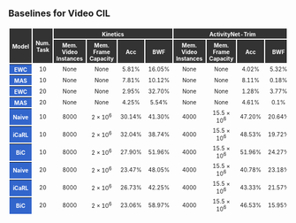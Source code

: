 ---
---
### Baselines for Video CIL

<table style="border-collapse: separate; text-align: center; vertical-align: middle;font-size:10px; ">
 <thead style="background-color: #333;color: white;">
  <tr>
   <th rowspan="2">Model</th>
   <th rowspan="2">Num. Task</th>
   <th colspan="4">Kinetics</th>
   <th colspan="4">ActivityNet-Trim</th>
   <th colspan="4">UCF101</th>
  </tr>
  <tr>
   <th>Mem. Video Instances</th>
   <th>Mem. Frame Capacity</th>
   <th>Acc</th>
   <th>BWF</th>
   <th>Mem. Video Instances</th>
   <th>Mem. Frame Capacity</th>
   <th>Acc</th>
   <th>BWF</th>
   <th>Mem. Video Instances</th>
   <th>Mem. Frame Capacity</th>
   <th>Acc</th>
   <th>BWF</th>
  </tr>
 </thead>
 <tbody>
  <tr>
   <th style="background-color: #36c;color: #fff">EWC</th>
   <td>10</td>
   <td>None</td>
   <td>None</td>
   <td>5.81%</td>
   <td>16.05%</td>
   <td>None</td>
   <td>None</td>
   <td>4.02%</td>
   <td>5.32%</td>
   <td>None</td>
   <td>None</td>
   <td>9.51%</td>
   <td>98.94%</td>
  </tr>
  <tr>
   <th style="background-color: #36c;color: #fff">MAS</th>
   <td>10</td>
   <td>None</td>
   <td>None</td>
   <td>7.81%</td>
   <td>10.12%</td>
   <td>None</td>
   <td>None</td>
   <td>8.11%</td>
   <td>0.18%</td>
   <td>None</td>
   <td>None</td>
   <td>10.89%</td>
   <td>11.11%</td>
  </tr>
  <tr>
   <th style="background-color: #36c;color: #fff">EWC</th>
   <td>20</td>
   <td>None</td>
   <td>None</td>
   <td>2.95%</td>
   <td>32.70%</td>
   <td>None</td>
   <td>None</td>
   <td>1.28%</td>
   <td>3.77%</td>
   <td>None</td>
   <td>None</td>
   <td>4.71%</td>
   <td>92.12%</td>
  </tr>
  <tr style="border-bottom: 1pt solid black;">
   <th style="background-color: #36c;color: #fff">MAS</th>
   <td>20</td>
   <td>None</td>
   <td>None</td>
   <td>4.25%</td>
   <td>5.54%</td>
   <td>None</td>
   <td>None</td>
   <td>4.61%</td>
   <td>0.1%</td>
   <td>None</td>
   <td>None</td>
   <td>5.90%</td>
   <td>5.31%</td>
  </tr>
  <tr>
   <th style="background-color: #36c;color: #fff">Naive</th>
   <td>10</td>
   <td>8000</td>
   <td>2 × 10<sup>6</sup></td>
   <td>30.14%</td>
   <td>41.30%</td>
   <td>4000</td>
   <td>15.5 × 10<sup>6</sup></td>
   <td>47.20%</td>
   <td>20.64%</td>
   <td>2020</td>
   <td>3.69 × 10<sup>5</sup></td>
   <td>91.42%</td>
   <td>7.43%</td>
  </tr>
  <tr>
   <th style="background-color: #36c;color: #fff">iCaRL</th>
   <td>10</td>
   <td>8000</td>
   <td>2 × 10<sup>6</sup></td>
   <td>32.04%</td>
   <td>38.74%</td>
   <td>4000</td>
   <td>15.5 × 10<sup>6</sup></td>
   <td>48.53%</td>
   <td>19.72%</td>
   <td>2020</td>
   <td>3.69 × 10<sup>5</sup></td>
   <td>80.97%</td>
   <td>18.11%</td>
  </tr>
  <tr>
   <th style="background-color: #36c;color: #fff">BiC</th>
   <td>10</td>
   <td>8000</td>
   <td>2 × 10<sup>6</sup></td>
   <td>27.90%</td>
   <td>51.96%</td>
   <td>4000</td>
   <td>15.5 × 10<sup>6</sup></td>
   <td>51.96%</td>
   <td>24.27%</td>
   <td>2020</td>
   <td>3.69 × 10<sup>5</sup></td>
   <td>78.16%</td>
   <td>18.49%</td>
  </tr>
  <tr>
   <th style="background-color: #36c;color: #fff">Naive</th>
   <td>20</td>
   <td>8000</td>
   <td>2 × 10<sup>6</sup></td>
   <td>23.47%</td>
   <td>48.05%</td>
   <td>4000</td>
   <td>15.5 × 10<sup>6</sup></td>
   <td>40.78%</td>
   <td>23.18%</td>
   <td>2020</td>
   <td>3.69 × 10<sup>5</sup></td>
   <td>87.40%</td>
   <td>10.96%</td>
  </tr>
  <tr>
   <th style="background-color: #36c;color: #fff">iCaRL</th>
   <td>20</td>
   <td>8000</td>
   <td>2 × 10<sup>6</sup></td>
   <td>26.73%</td>
   <td>42.25%</td>
   <td>4000</td>
   <td>15.5 × 10<sup>6</sup></td>
   <td>43.33%</td>
   <td>21.57%</td>
   <td>2020</td>
   <td>3.69 × 10<sup>5</sup></td>
   <td>76.59%</td>
   <td>21.83%</td>
  </tr>
  <tr>
   <th style="background-color: #36c;color: #fff">BiC</th>
   <td>20</td>
   <td>8000</td>
   <td>2 × 10<sup>6</sup></td>
   <td>23.06%</td>
   <td>58.97%</td>
   <td>4000</td>
   <td>15.5 × 10<sup>6</sup></td>
   <td>46.53%</td>
   <td>15.95%</td>
   <td>2020</td>
   <td>3.69 × 10<sup>5</sup></td>
   <td>70.69%</td>
   <td>24.90%</td>
  </tr>
 </tbody>
</table>


